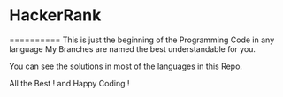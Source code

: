 # HackerRank
==========
This is just the beginning of the Programming Code in any language
My Branches are named the best understandable for you.

You can see the solutions in most of the languages in this Repo.

All the Best ! and Happy Coding !
